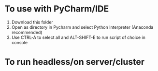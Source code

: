 # To use with PyCharm/IDE

1) Download this folder
2) Open as directory in Pycharm and select Python Interpreter (Anaconda recommended)
3) Use CTRL-A to select all and ALT-SHIFT-E to run script of choice in console

# To run headless/on server/cluster
